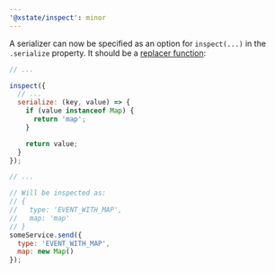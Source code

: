 ```yaml
---
'@xstate/inspect': minor
---
```


A serializer can now be specified as an option for `inspect(...)` in the `.serialize` property. It should be a [replacer function](https://developer.mozilla.org/en-US/docs/Web/JavaScript/Reference/Global_Objects/JSON/stringify#the_replacer_parameter):

```js
// ...

inspect({
  // ...
  serialize: (key, value) => {
    if (value instanceof Map) {
      return 'map';
    }

    return value;
  }
});

// ...

// Will be inspected as:
// {
//   type: 'EVENT_WITH_MAP',
//   map: 'map'
// }
someService.send({
  type: 'EVENT_WITH_MAP',
  map: new Map()
});
```
